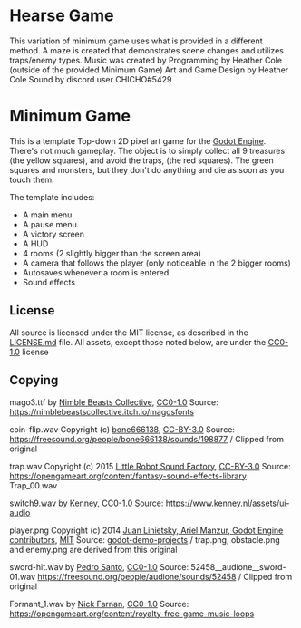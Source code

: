 # Hearse Game

This variation of minimum game uses what is provided in a different method. A maze is created that demonstrates scene changes and utilizes traps/enemy types.
Music was created by
Programming by Heather Cole (outside of the provided Minimum Game)
Art and Game Design by Heather Cole
Sound by discord user CHICHO#5429

# Minimum Game

This is a template Top-down 2D pixel art game for the
[Godot Engine](https://godotengine.org). There's not much gameplay. The object
is to simply collect all 9 treasures (the yellow squares), and avoid the traps,
(the red squares). The green squares and monsters, but they don't do anything
and die as soon as you touch them.

The template includes:
 - A main menu
 - A pause menu
 - A victory screen
 - A HUD
 - 4 rooms (2 slightly bigger than the screen area)
 - A camera that follows the player (only noticeable in the 2 bigger rooms)
 - Autosaves whenever a room is entered
 - Sound effects

## License

All source is licensed under the MIT license, as described in the [LICENSE.md](LICENSE.md) file.
All assets, except those noted below, are under the
[CC0-1.0](https://creativecommons.org/publicdomain/zero/1.0) license

## Copying

mago3.ttf by [Nimble Beasts Collective](https://nimblebeasts.co), [CC0-1.0](https://creativecommons.org/publicdomain/zero/1.0) Source: https://nimblebeastscollective.itch.io/magosfonts

coin-flip.wav Copyright (c) [bone666138](https://freesound.org/people/bone666138), [CC-BY-3.0](https://creativecommons.org/licenses/by/3.0) Source: https://freesound.org/people/bone666138/sounds/198877  / Clipped from original

trap.wav Copyright (c) 2015 [Little Robot Sound Factory](www.littlerobotsoundfactory.com), [CC-BY-3.0](https://creativecommons.org/licenses/by/3.0) Source: https://opengameart.org/content/fantasy-sound-effects-library Trap\_00.wav

switch9.wav by [Kenney](https://www.kenney.nl), [CC0-1.0](https://creativecommons.org/publicdomain/zero/1.0) Source: https://www.kenney.nl/assets/ui-audio

player.png Copyright (c) 2014 [Juan Linietsky, Ariel Manzur, Godot Engine contributors](https://godotengine.org/), [MIT](https://opensource.org/licenses/MIT) Source: [godot-demo-projects](https://github.com/godotengine/godot-demo-projects/tree/master/2d/kinematic_character) / trap.png, obstacle.png and enemy.png are derived from this original

sword-hit.wav by [Pedro Santo](https://pt.linkedin.com/in/pedrobatistasanto), [CC0-1.0](https://creativecommons.org/publicdomain/zero/1.0) Source: 52458\_\_audione\_\_sword-01.wav https://freesound.org/people/audione/sounds/52458 / Clipped from original

Formant\_1.wav by [Nick Farnan](https://opengameart.org/users/pudgyplatypus), [CC0-1.0](https://creativecommons.org/publicdomain/zero/1.0) Source: https://opengameart.org/content/royalty-free-game-music-loops
